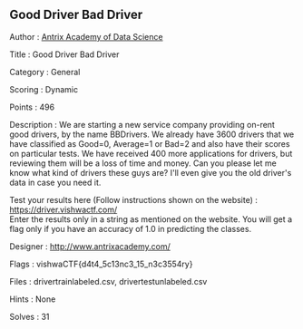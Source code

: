 ## Good Driver Bad Driver

Author : <a href="http://www.antrixacademy.com/">Antrix Academy of Data Science</a>

Title : Good Driver Bad Driver

Category : General

Scoring : Dynamic

Points : 496

Description : We are starting a new service company providing on-rent good drivers, by the name BBDrivers. We already have 3600 drivers that we have classified as Good=0, Average=1 or Bad=2 and also have their scores on particular tests. We have received 400 more applications for drivers, but reviewing them will be a loss of time and money. Can you please let me know what kind of drivers these guys are? I'll even give you the old driver's data in case you need it.

Test your results here (Follow instructions shown on the website) : https://driver.vishwactf.com/
<br>Enter the results only in a string as mentioned on the website. You will get a flag only if you have an accuracy of 1.0 in predicting the classes.

Designer : http://www.antrixacademy.com/

Flags : vishwaCTF{d4t4_5c13nc3_15_n3c3554ry}

Files : drivertrainlabeled.csv, drivertestunlabeled.csv

Hints : None

Solves : 31
